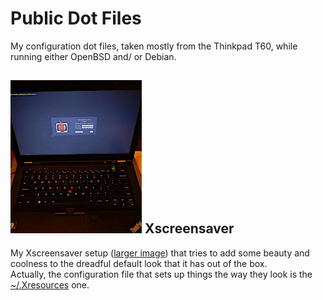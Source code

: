 # Public Dot Files

My configuration dot files, taken mostly from the Thinkpad T60, while running either OpenBSD and/ or Debian.

## ![Dot xscreensaver](Pics/DSCN0052.01.thumb.jpg) Xscreensaver
My Xscreensaver setup ([larger image](Pics/DSCN0052.00.jpg)) that tries to add some beauty and coolness to the dreadful default look that it has out of the box.  
Actually, the configuration file that sets up things the way they look is the [~/.Xresources](https://github.com/eam-00/Dot-Files-Pub/blob/master/.Xresources) one.
